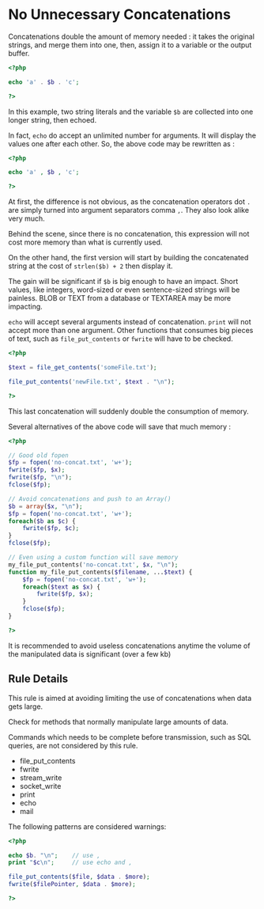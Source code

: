 <!-- PHP Manual -->
# No Unnecessary Concatenations

Concatenations double the amount of memory needed : it takes the original strings, and merge them into one, then, assign it to a variable or the output buffer. 

```php
<?php

echo 'a' . $b . 'c';

?>
```

In this example, two string literals and the variable `$b` are collected into one longer string, then echoed. 

In fact, `echo` do accept an unlimited number for arguments. It will display the values one after each other. So, the above code may be rewritten as : 

```php
<?php

echo 'a' , $b , 'c';

?>
```
At first, the difference is not obvious, as the concatenation operators dot `.` are simply turned into argument separators comma `,`. They also look alike very much. 

Behind the scene, since there is no concatenation, this expression will not cost more memory than what is currently used. 

On the other hand, the first version will start by building the concatenated string at the cost of `strlen($b) + 2` then display it. 

The gain will be significant if `$b` is big enough to have an impact. Short values, like integers, word-sized  or even sentence-sized strings will be painless. BLOB or TEXT from a database or TEXTAREA may be more impacting. 

`echo` will accept several arguments instead of concatenation. `print` will not accept more than one argument. Other functions that consumes big pieces of text, such as `file_put_contents` or `fwrite` will have to be checked.

```php
<?php

$text = file_get_contents('someFile.txt');

file_put_contents('newFile.txt', $text . "\n");

?>
```

This last concatenation will suddenly double the consumption of memory. 

Several alternatives of the above code will save that much memory : 

```php
<?php

// Good old fopen
$fp = fopen('no-concat.txt', 'w+');
fwrite($fp, $x);
fwrite($fp, "\n");
fclose($fp);

// Avoid concatenations and push to an Array()
$b = array($x, "\n");
$fp = fopen('no-concat.txt', 'w+');
foreach($b as $c) {
	fwrite($fp, $c);
}
fclose($fp);

// Even using a custom function will save memory
my_file_put_contents('no-concat.txt', $x, "\n");
function my_file_put_contents($filename, ...$text) {
    $fp = fopen('no-concat.txt', 'w+');
    foreach($text as $x) {
        fwrite($fp, $x);
    }
    fclose($fp);
}

?>
```
It is recommended to avoid useless concatenations anytime the volume of the manipulated data is significant (over a few kb)

## Rule Details

This rule is aimed at avoiding limiting the use of  concatenations when data gets large.

Check for methods that normally manipulate large amounts of data. 

Commands which needs to be complete before transmission, such as SQL queries, are not considered by this rule.

* file\_put\_contents
* fwrite
* stream_write
* socket_write
* print
* echo
* mail

The following patterns are considered warnings:

```php
<?php

echo $b. "\n";    // use ,
print "$c\n";     // use echo and ,

file_put_contents($file, $data . $more);
fwrite($filePointer, $data . $more);

?>
```
<!--
The following patterns are not considered warnings:

```php
<?php


?>
```


### Options

## When Not To Use It
If the equation is important to keep, then put it in a comment, and move this to documentation automatically. 

## Further Readings
-->

